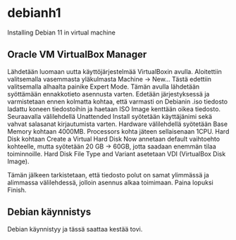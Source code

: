# debianh1
Installing Debian 11 in virtual machine

## Oracle VM VirtualBox Manager

Lähdetään luomaan uutta käyttöjärjestelmää VirtualBoxin avulla. Aloitettiin valitsemalla vasemmasta yläkulmasta Machine -> New...
Tästä edettiin valitsemalla alhaalta painike Expert Mode. Tämän avulla lähdetään syöttämään ennakkotieto asennusta varten. 
Edetään järjestyksessä ja varmistetaan ennen kolmatta kohtaa, että varmasti on Debianin .iso tiedosto ladattu koneen tiedostoihin ja haetaan ISO Image kenttään oikea tiedosto. Seuraavalla välilehdellä Unattended Install syötetään käyttäjänimi sekä vahvat salasanat kirjautumista varten. 
Hardware välilehdellä syötetään Base Memory kohtaan 4000MB. Processors kohta jäteen sellaisenaan 1CPU. 
Hard Disk kohtaan Create a Virtual Hard Disk Now annetaan default vaihtoehto kohteelle, mutta syötetään 20 GB -> 60GB, jotta saadaan enemmän tilaa toiminnoille. 
Hard Disk File Type and Variant asetetaan VDI (VirtualBox Disk Image). 

Tämän jälkeen tarkistetaan, että tiedosto polut on samat ylimmässä ja alimmassa välilehdessä, jolloin asennus alkaa toimimaan. Paina lopuksi Finish. 

## Debian käynnistys

Debian käynnistyy ja tässä saattaa kestää tovi. 
